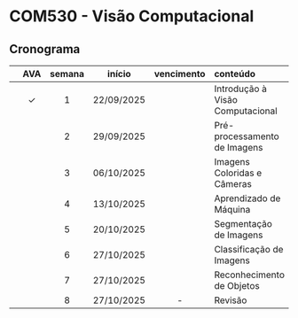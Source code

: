 # COM530 - Visão Computacional

## Cronograma

|   | AVA | semana | início | vencimento | conteúdo |
|:---:|:---:|:---:|:---:|:---:|:---|
|  | &check; | 1 | 22/09/2025 |  | Introdução à Visão Computacional |
|  |  | 2 | 29/09/2025 |  | Pré-processamento de Imagens |
|  |  | 3 | 06/10/2025 |  | Imagens Coloridas e Câmeras |
|  |  | 4 | 13/10/2025 |  | Aprendizado de Máquina |
|  |  | 5 | 20/10/2025 |  | Segmentação de Imagens |
|  |  | 6 | 27/10/2025 |  | Classificação de Imagens |
|  |  | 7 | 27/10/2025 |  | Reconhecimento de Objetos |
|  |  | 8 | 27/10/2025 | - | Revisão |